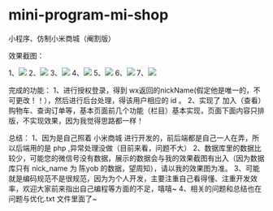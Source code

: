 # mini-program-mi-shop
小程序、仿制小米商城（阉割版）


效果截图：

1、![](https://github.com/CYBYOB/mini-program-mi-shop/blob/master/page%20screenshots/1.png)
2、![](https://github.com/CYBYOB/mini-program-mi-shop/blob/master/page%20screenshots/2.png)
3、![](https://github.com/CYBYOB/mini-program-mi-shop/blob/master/page%20screenshots/3.png)
4、![](https://github.com/CYBYOB/mini-program-mi-shop/blob/master/page%20screenshots/4.png)
5、![](https://github.com/CYBYOB/mini-program-mi-shop/blob/master/page%20screenshots/5.png)
6、![](https://github.com/CYBYOB/mini-program-mi-shop/blob/master/page%20screenshots/6.png)
7、![](https://github.com/CYBYOB/mini-program-mi-shop/blob/master/page%20screenshots/7.png)


完成的功能：
1、进行授权登录，得到 wx返回的nickName(假定他是唯一的，不可更改！！），然后进行后台处理，得该用户相应的 id 。
2、实现了 加入（查看）购物车、查询订单等，基本页面前几个功能（栏目）基本实现，页面下面内容只排版，不实现效果，因为我觉得思路都一样！

总结：
1、因为是自己照着 小米商城 进行开发的，前后端都是自己一人在弄，所以后端用的是 php ,异常处理没做（目前来看，问题不大）
2、数据库里的数据比较少，可能您的微信号没有数据，展示的数据会与我的效果截图有出入（因为数据库只有 nick_name 为 陈yob 的数据，望周知），请以我的效果图为准。
3、可能就是编码规范不是很规范，因为为个人开发，主要注重自己看得懂、注重开发效率，欢迎大家前来指出自己编程等方面的不足，嘻嘻~
4、相关的问题和总结也在  问题与优化.txt  文件里面了~
